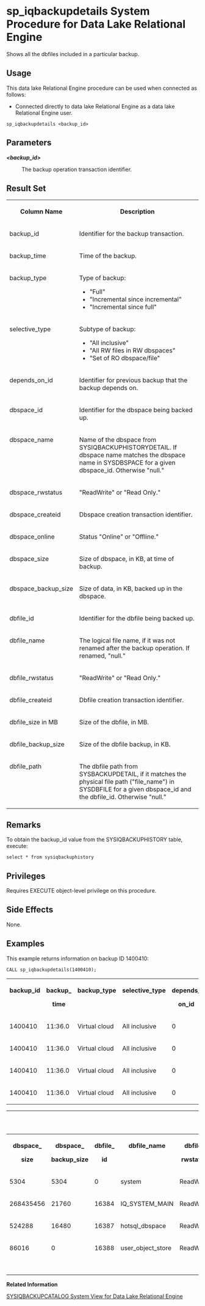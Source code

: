 <!-- loioa59ba29984f210158062fc278ebdfdba -->

# sp\_iqbackupdetails System Procedure for Data Lake Relational Engine

Shows all the dbfiles included in a particular backup.



<a name="loioa59ba29984f210158062fc278ebdfdba__section_jjf_yvh_b4b"/>

## Usage

This data lake Relational Engine procedure can be used when connected as follows:

-   Connected directly to data lake Relational Engine as a data lake Relational Engine user.



```
sp_iqbackupdetails <backup_id>
```



<a name="loioa59ba29984f210158062fc278ebdfdba__iq_refbb_1386"/>

## Parameters


<dl>
<dt><b>

*<backup\_id\>*

</b></dt>
<dd>

The backup operation transaction identifier.



</dd>
</dl>



<a name="loioa59ba29984f210158062fc278ebdfdba__section_arw_w11_nbb"/>

## Result Set


<table>
<tr>
<th valign="top">

Column Name

</th>
<th valign="top">

Description

</th>
</tr>
<tr>
<td valign="top">

backup\_id

</td>
<td valign="top">

Identifier for the backup transaction.

</td>
</tr>
<tr>
<td valign="top">

backup\_time

</td>
<td valign="top">

Time of the backup.

</td>
</tr>
<tr>
<td valign="top">

backup\_type

</td>
<td valign="top">

Type of backup:

-   "Full"
-   "Incremental since incremental"
-   "Incremental since full"



</td>
</tr>
<tr>
<td valign="top">

selective\_type

</td>
<td valign="top">

Subtype of backup:

-   "All inclusive"
-   "All RW files in RW dbspaces"
-   "Set of RO dbspace/file"



</td>
</tr>
<tr>
<td valign="top">

depends\_on\_id

</td>
<td valign="top">

Identifier for previous backup that the backup depends on.

</td>
</tr>
<tr>
<td valign="top">

dbspace\_id

</td>
<td valign="top">

Identifier for the dbspace being backed up.

</td>
</tr>
<tr>
<td valign="top">

dbspace\_name

</td>
<td valign="top">

Name of the dbspace from SYSIQBACKUPHISTORYDETAIL. If dbspace name matches the dbspace name in SYSDBSPACE for a given dbspace\_id. Otherwise "null."

</td>
</tr>
<tr>
<td valign="top">

dbspace\_rwstatus

</td>
<td valign="top">

"ReadWrite" or "Read Only."

</td>
</tr>
<tr>
<td valign="top">

dbspace\_createid

</td>
<td valign="top">

Dbspace creation transaction identifier.

</td>
</tr>
<tr>
<td valign="top">

dbspace\_online

</td>
<td valign="top">

Status "Online" or "Offline."

</td>
</tr>
<tr>
<td valign="top">

dbspace\_size

</td>
<td valign="top">

Size of dbspace, in KB, at time of backup.

</td>
</tr>
<tr>
<td valign="top">

dbspace\_backup\_size

</td>
<td valign="top">

Size of data, in KB, backed up in the dbspace.

</td>
</tr>
<tr>
<td valign="top">

dbfile\_id

</td>
<td valign="top">

Identifier for the dbfile being backed up.

</td>
</tr>
<tr>
<td valign="top">

dbfile\_name

</td>
<td valign="top">

The logical file name, if it was not renamed after the backup operation. If renamed, "null."

</td>
</tr>
<tr>
<td valign="top">

dbfile\_rwstatus

</td>
<td valign="top">

"ReadWrite" or "Read Only."

</td>
</tr>
<tr>
<td valign="top">

dbfile\_createid

</td>
<td valign="top">

Dbfile creation transaction identifier.

</td>
</tr>
<tr>
<td valign="top">

dbfile\_size in MB

</td>
<td valign="top">

Size of the dbfile, in MB.

</td>
</tr>
<tr>
<td valign="top">

dbfile\_backup\_size

</td>
<td valign="top">

Size of the dbfile backup, in KB.

</td>
</tr>
<tr>
<td valign="top">

dbfile\_path

</td>
<td valign="top">

The dbfile path from SYSBACKUPDETAIL, if it matches the physical file path \("file\_name"\) in SYSDBFILE for a given dbspace\_id and the dbfile\_id. Otherwise "null."

</td>
</tr>
</table>



<a name="loioa59ba29984f210158062fc278ebdfdba__iq_refbb_1389"/>

## Remarks

To obtain the backup\_id value from the SYSIQBACKUPHISTORY table, execute:

```
select * from sysiqbackuphistory
```



<a name="loioa59ba29984f210158062fc278ebdfdba__iq_refbb_1388"/>

## Privileges

Requires EXECUTE object-level privilege on this procedure.



<a name="loioa59ba29984f210158062fc278ebdfdba__section_eh4_db1_nbb"/>

## Side Effects

None.



<a name="loioa59ba29984f210158062fc278ebdfdba__iq_refbb_1391"/>

## Examples

This example returns information on backup ID 1400410:

```
CALL sp_iqbackupdetails(1400410);
```


<table>
<tr>
<th valign="top">

backup\_id

</th>
<th valign="top">

backup\_

time

</th>
<th valign="top">

backup\_type

</th>
<th valign="top">

selective\_type

</th>
<th valign="top">

depends\_

on\_id

</th>
<th valign="top">

dbspace\_

id

</th>
<th valign="top">

dbspace\_

id

</th>
<th valign="top">

dbspace\_

name

</th>
<th valign="top">

dbspace\_

rwstatus

</th>
<th valign="top">

dbspace\_

createid

</th>
<th valign="top">

dbspace\_

alterid

</th>
<th valign="top">

dbspace\_

online

</th>
</tr>
<tr>
<td valign="top">

1400410

</td>
<td valign="top">

11:36.0

</td>
<td valign="top">

Virtual cloud

</td>
<td valign="top">

All inclusive

</td>
<td valign="top">

0

</td>
<td valign="top">

0

</td>
<td valign="top">

0

</td>
<td valign="top">

system

</td>
<td valign="top">

ReadWrite

</td>
<td valign="top">

0

</td>
<td valign="top">

0

</td>
<td valign="top">

Online

</td>
</tr>
<tr>
<td valign="top">

1400410

</td>
<td valign="top">

11:36.0

</td>
<td valign="top">

Virtual cloud

</td>
<td valign="top">

All inclusive

</td>
<td valign="top">

0

</td>
<td valign="top">

16384

</td>
<td valign="top">

16384

</td>
<td valign="top">

IQ\_SYSTEM\_MAIN

</td>
<td valign="top">

ReadWrite

</td>
<td valign="top">

0

</td>
<td valign="top">

0

</td>
<td valign="top">

Online

</td>
</tr>
<tr>
<td valign="top">

1400410

</td>
<td valign="top">

11:36.0

</td>
<td valign="top">

Virtual cloud

</td>
<td valign="top">

All inclusive

</td>
<td valign="top">

0

</td>
<td valign="top">

16387

</td>
<td valign="top">

16387

</td>
<td valign="top">

hotsql\_dbspace

</td>
<td valign="top">

ReadWrite

</td>
<td valign="top">

20

</td>
<td valign="top">

0

</td>
<td valign="top">

Online

</td>
</tr>
<tr>
<td valign="top">

1400410

</td>
<td valign="top">

11:36.0

</td>
<td valign="top">

Virtual cloud

</td>
<td valign="top">

All inclusive

</td>
<td valign="top">

0

</td>
<td valign="top">

16388

</td>
<td valign="top">

16388

</td>
<td valign="top">

user\_object\_store

</td>
<td valign="top">

ReadWrite

</td>
<td valign="top">

2323

</td>
<td valign="top">

0

</td>
<td valign="top">

Online

</td>
</tr>
</table>


<table>
<tr>
<th valign="top" colspan="10">

\(Continued\)

</th>
</tr>
<tr>
<th valign="top">

dbspace\_

size

</th>
<th valign="top">

dbspace\_

backup\_size

</th>
<th valign="top">

dbfile\_

id

</th>
<th valign="top">

dbfile\_name

</th>
<th valign="top">

dbfile\_

rwstatus

</th>
<th valign="top">

dbfile\_

createid

</th>
<th valign="top">

dbfile\_

alterid

</th>
<th valign="top">

dbfile\_size

</th>
<th valign="top">

dbfile\_

backup\_size

</th>
<th valign="top">

dbfile\_path

</th>
</tr>
<tr>
<td valign="top">

5304

</td>
<td valign="top">

5304

</td>
<td valign="top">

0

</td>
<td valign="top">

system

</td>
<td valign="top">

ReadWrite

</td>
<td valign="top">

0

</td>
<td valign="top">

0

</td>
<td valign="top">

5304

</td>
<td valign="top">

5304

</td>
<td valign="top">

/data\_shared/coord/iqaas.db

</td>
</tr>
<tr>
<td valign="top">

268435456

</td>
<td valign="top">

21760

</td>
<td valign="top">

16384

</td>
<td valign="top">

IQ\_SYSTEM\_MAIN

</td>
<td valign="top">

ReadWrite

</td>
<td valign="top">

0

</td>
<td valign="top">

0

</td>
<td valign="top">

268435456

</td>
<td valign="top">

21760

</td>
<td valign="top">

/data\_shared/coord/iqcnaas.iq0000

</td>
</tr>
<tr>
<td valign="top">

524288

</td>
<td valign="top">

16480

</td>
<td valign="top">

16387

</td>
<td valign="top">

hotsql\_dbspace

</td>
<td valign="top">

ReadWrite

</td>
<td valign="top">

20

</td>
<td valign="top">

0

</td>
<td valign="top">

524288

</td>
<td valign="top">

16480

</td>
<td valign="top">

/data\_shared/XXXX/XXXX\_dbspace.iq

</td>
</tr>
<tr>
<td valign="top">

86016

</td>
<td valign="top">

0

</td>
<td valign="top">

16388

</td>
<td valign="top">

user\_object\_store

</td>
<td valign="top">

ReadWrite

</td>
<td valign="top">

2323

</td>
<td valign="top">

0

</td>
<td valign="top">

86016

</td>
<td valign="top">

0

</td>
<td valign="top">

hdlfs://83fd5f6c-XxXX-XXxX-XXXX-af61cdfa75bb-cloudnative-0/user\_object\_store

</td>
</tr>
</table>

**Related Information**  


[SYSIQBACKUPCATALOG System View for Data Lake Relational Engine](../070-system-and-monitoring-views/sysiqbackupcatalog-system-view-for-data-lake-relational-engine-67c5105.md "Maintains complete and up-to-date information of all data lake Relational Engine backups.")

